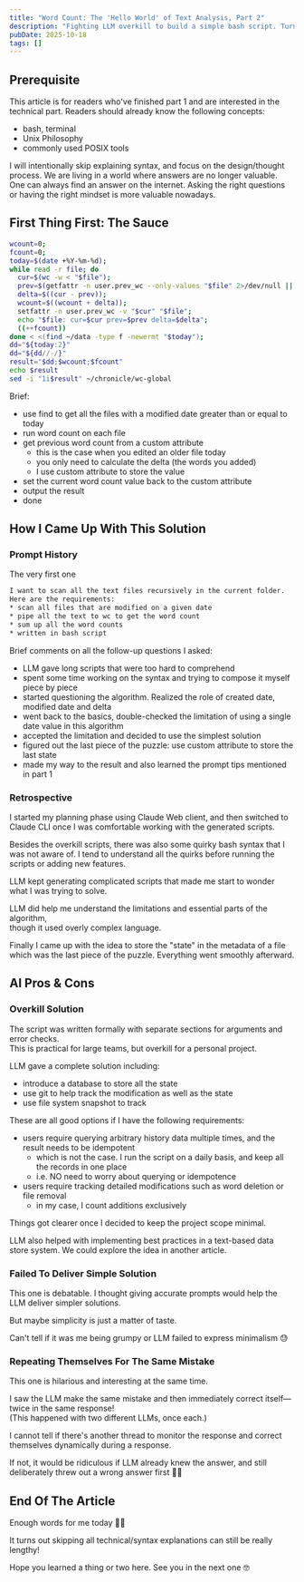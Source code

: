 ```yaml
---
title: "Word Count: The 'Hello World' of Text Analysis, Part 2"
description: "Fighting LLM overkill to build a simple bash script. Turns out file metadata is the secret sauce."
pubDate: 2025-10-18
tags: []
---
```


## Prerequisite

This article is for readers who've finished part 1 and are interested in the technical part.
Readers should already know the following concepts:

- bash, terminal
- Unix Philosophy
- commonly used POSIX tools

I will intentionally skip explaining syntax, and focus on the design/thought process.
We are living in a world where answers are no longer valuable.
One can always find an answer on the internet.
Asking the right questions or having the right mindset is more valuable nowadays.

## First Thing First: The Sauce

```bash
wcount=0;
fcount=0;
today=$(date +%Y-%m-%d);
while read -r file; do
  cur=$(wc -w < "$file");
  prev=$(getfattr -n user.prev_wc --only-values "$file" 2>/dev/null || echo 0);
  delta=$((cur - prev));
  wcount=$((wcount + delta));
  setfattr -n user.prev_wc -v "$cur" "$file";
  echo "$file: cur=$cur prev=$prev delta=$delta";
  ((++fcount))
done < <(find ~/data -type f -newermt "$today");
dd="${today:2}"
dd="${dd//-/}"
result="$dd;$wcount;$fcount"
echo $result
sed -i "1i$result" ~/chronicle/wc-global

```

Brief:

- use find to get all the files with a modified date greater than or equal to today
- run word count on each file
- get previous word count from a custom attribute
  - this is the case when you edited an older file today
  - you only need to calculate the delta (the words you added)
  - I use custom attribute to store the value
- set the current word count value back to the custom attribute
- output the result
- done

## How I Came Up With This Solution

### Prompt History

The very first one

```txt
I want to scan all the text files recursively in the current folder.
Here are the requirements:
* scan all files that are modified on a given date
* pipe all the text to wc to get the word count
* sum up all the word counts
* written in bash script
```

Brief comments on all the follow-up questions I asked:

- LLM gave long scripts that were too hard to comprehend
- spent some time working on the syntax and trying to compose it myself piece by piece
- started questioning the algorithm. Realized the role of created date, modified date and delta
- went back to the basics, double-checked the limitation of using a single date value in this algorithm
- accepted the limitation and decided to use the simplest solution
- figured out the last piece of the puzzle: use custom attribute to store the last state
- made my way to the result and also learned the prompt tips mentioned in part 1

### Retrospective

I started my planning phase using Claude Web client, and then switched to Claude CLI
once I was comfortable working with the generated scripts.

Besides the overkill scripts, there was also some quirky bash syntax that I was not aware of.
I tend to understand all the quirks before running the scripts or adding new features.

LLM kept generating complicated scripts that made me start to wonder what I was trying to solve.

LLM did help me understand the limitations and essential parts of the algorithm,  
though it used overly complex language.

Finally I came up with the idea to store the "state" in the metadata of a file
which was the last piece of the puzzle. Everything went smoothly afterward.

## AI Pros & Cons

### Overkill Solution

The script was written formally with separate sections for arguments and error checks.  
This is practical for large teams, but overkill for a personal project.

LLM gave a complete solution including:

- introduce a database to store all the state
- use git to help track the modification as well as the state
- use file system snapshot to track

These are all good options if I have the following requirements:

- users require querying arbitrary history data multiple times, and the result needs to be idempotent
  - which is not the case. I run the script on a daily basis, and keep all the records in one place
  - i.e. NO need to worry about querying or idempotence
- users require tracking detailed modifications such as word deletion or file removal
  - in my case, I count additions exclusively

Things got clearer once I decided to keep the project scope minimal.

LLM also helped with implementing best practices in a text-based data store system. We could explore
the idea in another article.

### Failed To Deliver Simple Solution

This one is debatable. I thought giving accurate prompts would help the LLM deliver simpler solutions.

But maybe simplicity is just a matter of taste.

Can't tell if it was me being grumpy or LLM failed to express minimalism 😓

### Repeating Themselves For The Same Mistake

This one is hilarious and interesting at the same time.

I saw the LLM make the same mistake and then immediately correct itself—twice in the same response!  
(This happened with two different LLMs, once each.)

I cannot tell if there's another thread to monitor the response and correct themselves
dynamically during a response.

If not, it would be ridiculous if LLM already knew the answer, and still deliberately
threw out a wrong answer first 🤣🤣

## **End Of The Article**

Enough words for me today 😮‍💨

It turns out skipping all technical/syntax explanations can still be really lengthy!

Hope you learned a thing or two here. See you in the next one 🤓
